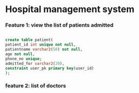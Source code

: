 # Hospital management system

### Feature 1: view the list of patients admitted

``` sql

create table patient(
patient_id int unique not null,
patientname varchar2(50) not null,
age not null,
phone_no unique;
admitted_for varchar2(20),
constraint user_pk primary key(user_id)
);
 ```
 ### feature 2: list of doctors


